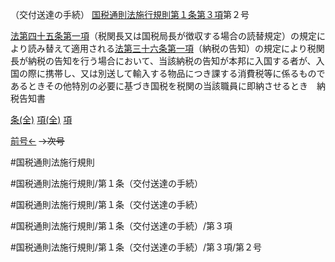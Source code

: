 （交付送達の手続）
[国税通則法施行規則第１条第３項](国税通則法施行規則＿第１条第３項)第２号

[法第四十五条第一項](国税通則法＿＿＿＿＿第４５条第１項)（税関長又は国税局長が徴収する場合の読替規定）の規定により読み替えて適用される[法第三十六条第一項](国税通則法＿＿＿＿＿第３６条第１項)（納税の告知）の規定により税関長が納税の告知を行う場合において、当該納税の告知が本邦に入国する者が、入国の際に携帯し、又は別送して輸入する物品につき課する消費税等に係るものであるときその他特別の必要に基づき国税を税関の当該職員に即納させるとき　納税告知書

[条(全)](国税通則法施行規則＿第１条_.md)    [項(全)](国税通則法施行規則＿第１条第３項_.md)    [項](国税通則法施行規則＿第１条第３項.md)

[前号←](国税通則法施行規則＿第１条第３項第１号.md)  ~~→次号~~

#国税通則法施行規則

#国税通則法施行規則/第１条（交付送達の手続）

#国税通則法施行規則/第１条（交付送達の手続）

#国税通則法施行規則/第１条（交付送達の手続）/第３項

#国税通則法施行規則/第１条（交付送達の手続）/第３項/第２号

